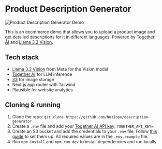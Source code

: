 # Product Description Generator

![Product Description Generator Demo](Product%20Description%20Generator.gif)

This is an ecommerce demo that allows you to upload a product image and get detailed descriptions for it in different languages. Powered by [Together AI](https://dub.sh/together-ai) and [Llama 3.2 Vision](https://dub.sh/llama3.2vision/?utm_source=example-app&utm_medium=pdg&utm_campaign=product-description-generator).

## Tech stack

- [Llama 3.2 Vision](https://dub.sh/llama3.2vision/?utm_source=example-app&utm_medium=pdg&utm_campaign=product-description-generator) from Meta for the Vision model
- [Together AI](https://dub.sh/together-ai) for LLM inference
- [S3](https://aws.amazon.com/s3/) for image storage
- Next.js app router with Tailwind
- Plausible for website analytics

## Cloning & running

1. Clone the repo: `git clone https://github.com/Nutlope/description-generator`
2. Create a `.env` file and add your [Together AI API key](https://dub.sh/llama3.2vision/?utm_source=example-app&utm_medium=napkins&utm_campaign=napkins-app-signup): `TOGETHER_API_KEY=`
3. Create an S3 bucket and add the credentials to your `.env` file. Follow [this guide](https://next-s3-upload.codingvalue.com/setup) to set them up. All required values are in the `.env.example` file.
4. Run `npm install` and `npm run dev` to install dependencies and run locally
